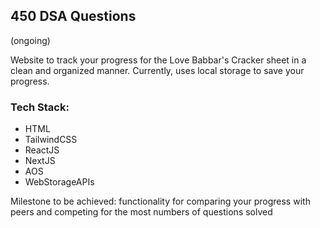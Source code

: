 ## 450 DSA Questions

(ongoing)

Website to track your progress for the Love Babbar's Cracker sheet in a clean and organized manner.
Currently, uses local storage to save your progress.

### Tech Stack:
- HTML
- TailwindCSS
- ReactJS
- NextJS
- AOS
- WebStorageAPIs

Milestone to be achieved: functionality for comparing your progress with peers and competing for the most numbers of questions solved
